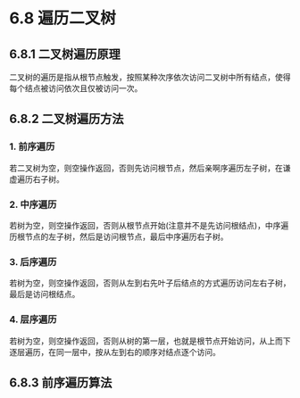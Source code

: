 # 6.8 遍历二叉树
## 6.8.1 二叉树遍历原理
二叉树的遍历是指从根节点触发，按照某种次序依次访问二叉树中所有结点，使得每个结点被访问依次且仅被访问一次。

## 6.8.2 二叉树遍历方法
### 1. 前序遍历
若二叉树为空，则空操作返回，否则先访问根节点，然后亲啊序遍历左子树，在谦虚遍历右子树。

### 2. 中序遍历
若树为空，则空操作返回，否则从根节点开始(注意并不是先访问根结点)，中序遍历根节点的左子树，然后是访问根节点，最后中序遍历右子树。

### 3. 后序遍历
若树为空，则空操作返回，否则从左到右先叶子后结点的方式遍历访问左右子树，最后是访问根结点。

### 4. 层序遍历
若树为空，则空操作返回，否则从树的第一层，也就是根节点开始访问，从上而下逐层遍历，在同一层中，按从左到右的顺序对结点逐个访问。

## 6.8.3 前序遍历算法